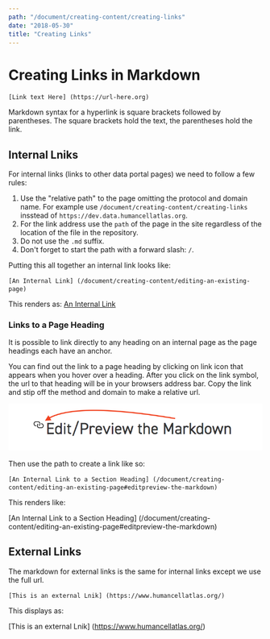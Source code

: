 ```yaml
---
path: "/document/creating-content/creating-links"
date: "2018-05-30"
title: "Creating Links"
---
```


# Creating Links in Markdown

```
[Link text Here] (https://url-here.org)

```

Markdown syntax for a hyperlink is square brackets followed by parentheses. The square brackets hold the text, the  parentheses hold the link.


## Internal Lniks

For internal links (links to other data portal pages) we need to follow a few rules:

1. Use the "relative path" to the page omitting the protocol and domain name. For example use `/document/creating-content/creating-links` insstead of `https://dev.data.humancellatlas.org`. 
1. For the link address use the `path` of the page in the site regardless of the location of the file in the repository.
1. Do not use the `.md` suffix. 
1. Don't forget to start the path with a forward slash: `/`.


Putting this all together an internal link looks like:

```
[An Internal Link] (/document/creating-content/editing-an-existing-page)

```

This renders as: [An Internal Link](/document/creating-content/editing-an-existing-page)



### Links to a Page Heading

It is possible to link directly to any heading on an internal page as the page headings each have an anchor. 


You can find out the link to a page heading by clicking on link icon that appears when you hover over a heading. After you click on the link symbol, the url to that heading will be in your browsers address bar. Copy the link and stip off the method and domain to make a relative url. 

![Link Icon](./_images/internal-link.png)

Then use the path to create a link like so:

```
[An Internal Link to a Section Heading] (/document/creating-content/editing-an-existing-page#editpreview-the-markdown)

```

This renders like:

[An Internal Link to a Section Heading] (/document/creating-content/editing-an-existing-page#editpreview-the-markdown)



## External Links

The markdown for external links is the same for internal links except we use the full url.
 
```
[This is an external Lnik] (https://www.humancellatlas.org/)

```

This displays as:

[This is an external Lnik] (https://www.humancellatlas.org/)



 

